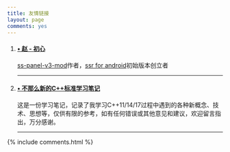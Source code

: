```yaml
---
title: 友情链接
layout: page
comments: yes
---
```

<div class="main-post-list">
  <ol class="post-list">
    <li>
      <h4 class="post-list__post-title post-title"><a href="http://www.zhaoj.in" title="赵 - 初心: http://www.zhaoj.in" target="_blank"> &#8226; 赵 - 初心</a></h4>
      <p class="excerpt"><a href="https://github.com/glzjin/ss-panel-v3-mod" target="_blank">ss-panel-v3-mod</a>作者，<a href="https://github.com/glzjin/shadowsocksr-android" target="_blank">ssr for android</a>初始版本创立者</p>
      <hr class="post-list__divider" />
    </li>
    <li>
      <h4 class="post-list__post-title post-title"><a href="https://minidump.info/cxxstd/" title="不那么新的C++标准学习笔记" target="_blank"> &#8226; 不那么新的C++标准学习笔记</a></h4>
      <p class="excerpt">这是一份学习笔记，记录了我学习C++11/14/17过程中遇到的各种新概念、技术、思想等，仅供有限的参考，如有任何错误或其他意见和建议，欢迎留言指出，万分感谢。</p>
      <hr class="post-list__divider" />
    </li>
  </ol>  

</div>


{% include comments.html %}